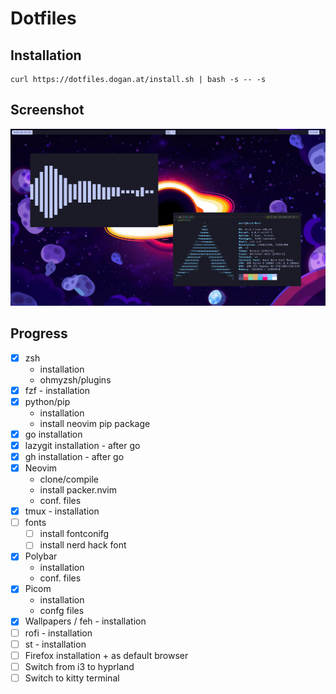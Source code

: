 # Dotfiles

## Installation
```
curl https://dotfiles.dogan.at/install.sh | bash -s -- -s
```

## Screenshot
![screenshot](screenshot.png)

## Progress
- [x]  zsh
    - installation
    - ohmyzsh/plugins
- [x]  fzf - installation
- [x]  python/pip
    - installation
    - install neovim pip package
- [x]  go installation
- [x]  lazygit installation - after go
- [x]  gh installation - after go
- [x]  Neovim
    - clone/compile
    - install packer.nvim
    - conf. files
- [x]  tmux - installation
- [ ]  fonts
    - [ ]  install fontconifg
    - [ ]  install nerd hack font
- [x]  Polybar
    - installation
    - conf. files
- [x]  Picom
    - installation
    - confg files
- [x]  Wallpapers / feh - installation
- [ ]  rofi - installation
- [ ]  st - installation
- [ ]  Firefox installation + as default browser
- [ ]  Switch from i3 to hyprland
- [ ]  Switch to kitty terminal
